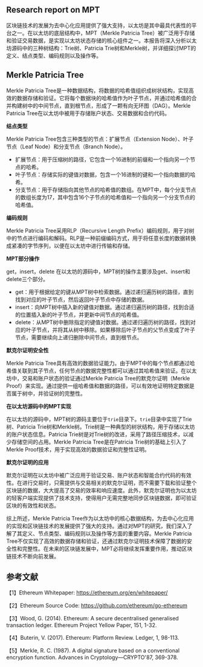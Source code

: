 **Research report on MPT**
-
区块链技术的发展为去中心化应用提供了强大支持，以太坊是其中最具代表性的平台之一。在以太坊的底层结构中，MPT（Merkle Patricia Tree）被广泛用于存储和验证交易数据，是实现以太坊状态存储的核心组件之一。本报告将深入分析以太坊源码中的三种树结构：Trie树、Patricia Trie树和Merkle树，并详细探讨MPT的定义、结点类型、编码规则以及操作等。

**Merkle Patricia Tree**
-
Merkle Patricia Tree是一种数据结构，将数据的哈希值组织成树状结构，实现高效的数据存储和验证。它将每个数据块的哈希值作为叶子节点，并通过哈希值的合并构建树中的中间节点，直到根节点，形成了一颗有向无环图（DAG）。Merkle Patricia Tree在以太坊中被用于存储账户状态、交易数据和合约代码。

**结点类型** 

Merkle Patricia Tree包含三种类型的节点：扩展节点（Extension Node）、叶子节点（Leaf Node）和分支节点（Branch Node）。

- 扩展节点：用于压缩树的路径，它包含一个16进制的前缀和一个指向另一个节点的哈希。
- 叶子节点：存储实际的键值对数据，包含一个16进制的键和一个指向数据的哈希。
- 分支节点：用于存储指向其他节点的哈希值的数组。在MPT中，每个分支节点的数组长度为17，其中包含16个子节点的哈希值和一个指向另一个分支节点的哈希值。

**编码规则**

Merkle Patricia Tree采用RLP（Recursive Length Prefix）编码规则，用于对树中的节点进行编码和解码。RLP是一种前缀编码方式，用于将任意长度的数据转换成紧凑的字节序列，以便在以太坊中进行传输和存储。

**MPT部分操作**

get，insert，delete 在以太坊的源码中，MPT树的操作主要涉及get、insert和delete三个部分。

- get：用于根据给定的键从MPT树中检索数据。通过递归遍历树的路径，直到找到对应的叶子节点，然后返回叶子节点中存储的数据。
- insert：向MPT树中插入新的键值对数据。通过递归遍历树的路径，找到合适的位置插入新的叶子节点，并更新中间节点的哈希值。
- delete：从MPT树中删除指定的键值对数据。通过递归遍历树的路径，找到对应的叶子节点，并将其从树中移除。如果移除后叶子节点的父节点变成了叶子节点，需要继续向上递归删除中间节点，直到根节点。

**默克尔证明安全性**

Merkle Patricia Tree具有高效的数据验证能力。由于MPT中的每个节点都通过哈希值关联到其子节点，任何节点的数据完整性都可以通过其哈希值来验证。在以太坊中，交易和账户状态的验证通过Merkle Patricia Tree的默克尔证明（Merkle Proof）来实现。通过提供一组哈希值和数据的路径，可以有效地证明特定数据是否属于树中，并验证树的完整性。

**在以太坊源码中的MPT实现**

在以太坊的源码中，MPT树的源码主要位于`trie`目录下。`trie`目录中实现了Trie树、Patricia Trie树和Merkle树。Trie树是一种典型的树状结构，用于存储以太坊的账户状态信息。Patricia Trie树是对Trie树的改进，采用了路径压缩技术，以减少存储空间的占用。Merkle Patricia Tree是在Patricia Trie树的基础上引入了Merkle Proof技术，用于实现高效的数据验证和完整性证明。

**默克尔证明的应用**

默克尔证明在以太坊中被广泛应用于验证交易、账户状态和智能合约代码的有效性。在进行交易时，只需提供与交易相关的默克尔证明，而不需要下载和验证整个区块链的数据，大大提高了交易的效率和响应速度。此外，默克尔证明也为以太坊的轻客户端实现提供了技术支持，使得用户无需完整地同步区块链数据，即可验证区块的有效性和状态。

综上所述，Merkle Patricia Tree作为以太坊中的核心数据结构，为去中心化应用的实现和区块链技术的发展提供了强大的支持。通过对MPT的研究，我们深入了解了其定义、节点类型、编码规则以及操作等方面的重要内容。Merkle Patricia Tree不仅实现了高效的数据存储和验证，还通过默克尔证明技术保障了数据的安全性和完整性。在未来的区块链发展中，MPT必将继续发挥重要作用，推动区块链技术不断向前发展。

**参考文献**
-
【1】Ethereum Whitepaper: https://ethereum.org/en/whitepaper/

【2】Ethereum Source Code: https://github.com/ethereum/go-ethereum

【3】Wood, G. (2014). Ethereum: A secure decentralised generalised transaction ledger. Ethereum Project Yellow Paper, 151, 1-32.

【4】Buterin, V. (2017). Ethereum: Platform Review. Ledger, 1, 98-113.

【5】Merkle, R. C. (1987). A digital signature based on a conventional encryption function. Advances in Cryptology—CRYPTO'87, 369-378.

